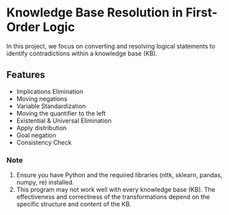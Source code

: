 <h1>  Knowledge Base Resolution in First-Order Logic </h1>

In this project, we focus on converting and resolving logical statements to identify contradictions within a knowledge base (KB). 

<h2>Features</h2>
<ul>
  <li>Implications Elimination</li>
  <li>Moving negations</li>
  <li>Variable Standardization</li>
  <li>Moving the quantifier to the left</li>
  <li>Existential & Universal Elimination</li>
  <li>Apply distribution</li>
  <li>Goal negation</li>
  <li>Consistency Check</li>
</ul>

<h3> Note </h3>
<ol>
<li>Ensure you have Python and the required libraries (nltk, sklearn, pandas, numpy, re) installed.</li>
<li>This program may not work well with every knowledge base (KB). The effectiveness and correctness of the transformations depend on the specific structure and content of the KB.</li>
</ol>
